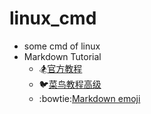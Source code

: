 # linux_cmd

- some cmd of linux
- Markdown Tutorial
    - :snowboarder:[官方教程](https://markdown.com.cn/extended-syntax/)
    - :bird:[菜鸟教程高级](https://www.runoob.com/markdown/md-advance.html)
    - :bowtie:[Markdown emoji](https://gist.github.com/rxaviers/7360908)

